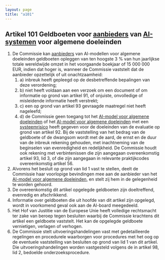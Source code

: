 ```yaml
---
layout: page
title: "a101"
---
```


## Artikel 101 Geldboeten voor [aanbieders](a3.md#^aanbieder) van [AI-systemen](a3.md#^ai-systeem) voor algemene doeleinden

1. De Commissie kan [aanbieders](a3.md#^aanbieder) van AI-modellen voor algemene doeleinden geldboeten opleggen van ten hoogste 3 % van hun jaarlijkse totale wereldwijde omzet in het voorgaande boekjaar of 15 000 000 EUR, indien dat hoger is, wanneer de Commissie vaststelt dat de aanbieder opzettelijk of uit onachtzaamheid:
	1. a) inbreuk heeft gepleegd op de desbetreffende bepalingen van deze verordening;
	2. b) niet heeft voldaan aan een verzoek om een document of om informatie op grond van artikel 91, of onjuiste, onvolledige of misleidende informatie heeft verstrekt;
	3. c) een op grond van artikel 93 gevraagde maatregel niet heeft nageleefd;
	4. d) de Commissie geen toegang tot het [AI-model voor algemene doeleinden](a3.md#^gpai) of het [AI-model voor algemene doeleinden](a3.md#^gpai) met een [systeemrisico](a3.md#^sysrisk) heeft gegeven voor de doeleinden van de evaluatie op grond van artikel 92.
   Bij de vaststelling van het bedrag van de geldboete of de dwangsom wordt met de aard, de ernst en de duur van de inbreuk rekening gehouden, met inachtneming van de beginselen van evenredigheid en redelijkheid. De Commissie houdt ook rekening met verbintenissen die zijn aangegaan overeenkomstig artikel 93, lid 3, of die zijn aangegaan in relevante praktijkcodes overeenkomstig artikel 56.
2. Alvorens het besluit op grond van lid 1 vast te stellen, deelt de Commissie haar voorlopige bevindingen mee aan de aanbieder van het [AI-model voor algemene doeleinden](a3.md#^gpai), en stelt zij hem in de gelegenheid te worden gehoord.
3. De overeenkomstig dit artikel opgelegde geldboeten zijn doeltreffend, evenredig en afschrikkend.
4. Informatie over geldboeten die uit hoofde van dit artikel zijn opgelegd, wordt in voorkomend geval ook aan de AI-board meegedeeld.
5. Het Hof van Justitie van de Europese Unie heeft volledige rechtsmacht ter zake van beroep tegen besluiten waarbij de Commissie krachtens dit artikel een geldboete vaststelt. Het kan de opgelegde geldboete vernietigen, verlagen of verhogen.
6. De Commissie stelt uitvoeringshandelingen vast met gedetailleerde regelingen en procedurele waarborgen voor procedures met het oog op de eventuele vaststelling van besluiten op grond van lid 1 van dit artikel. Die uitvoeringshandelingen worden vastgesteld volgens de in artikel 98, lid 2, bedoelde onderzoeksprocedure.